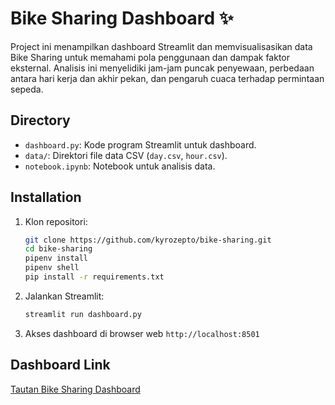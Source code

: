# Bike Sharing Dashboard ✨

Project ini menampilkan dashboard Streamlit dan memvisualisasikan data Bike Sharing untuk memahami pola penggunaan dan dampak faktor eksternal. Analisis ini menyelidiki jam-jam puncak penyewaan, perbedaan antara hari kerja dan akhir pekan, dan pengaruh cuaca terhadap permintaan sepeda.

## Directory
- `dashboard.py`: Kode program Streamlit untuk dashboard.
- `data/`: Direktori file data CSV (`day.csv`, `hour.csv`).
- `notebook.ipynb`: Notebook untuk analisis data.

## Installation
1. Klon repositori:
   ```bash
   git clone https://github.com/kyrozepto/bike-sharing.git
   cd bike-sharing
   pipenv install
   pipenv shell
   pip install -r requirements.txt
   ```
2. Jalankan Streamlit:
   ```bash
   streamlit run dashboard.py
   ```
3. Akses dashboard di browser web `http://localhost:8501`

## Dashboard Link
<a href='https://kyrozepto-submission-bikesharing.streamlit.app/' target='_blank'>Tautan Bike Sharing Dashboard</a>
